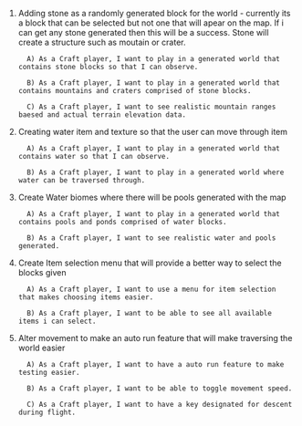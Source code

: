 
1. Adding stone as a randomly generated block for the world - currently its a block that can be selected but not one that will apear on the map. If i can get any stone generated then this will be a success. Stone will create a structure such as moutain or crater.

		 A) As a Craft player, I want to play in a generated world that contains stone blocks so that I can observe. 
  
		 B) As a Craft player, I want to play in a generated world that contains mountains and craters comprised of stone blocks.
  
		 C) As a Craft player, I want to see realistic mountain ranges baesed and actual terrain elevation data.

2. Creating water item and texture so that the user can move through item

		 A) As a Craft player, I want to play in a generated world that contains water so that I can observe. 
		 
		 B) As a Craft player, I want to play in a generated world where water can be traversed through.

3. Create Water biomes where there will be pools generated with the map

 		 A) As a Craft player, I want to play in a generated world that contains pools and ponds comprised of water blocks.
  
		 B) As a Craft player, I want to see realistic water and pools generated.

4. Create Item selection menu that will provide a better way to select the blocks given
		 
		 A) As a Craft player, I want to use a menu for item selection that makes choosing items easier.
  
		 B) As a Craft player, I want to be able to see all available items i can select.
	
5. Alter movement to make an auto run feature that will make traversing the world easier
		 
		 A) As a Craft player, I want to have a auto run feature to make testing easier.
		 
		 B) As a Craft player, I want to be able to toggle movement speed.
		 
		 C) As a Craft player, I want to have a key designated for descent during flight.

